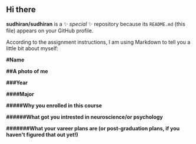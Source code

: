 ## Hi there 
**sudhiran/sudhiran** is a ✨ _special_ ✨ repository because its `README.md` (this file) appears on your GitHub profile.

According to the assignment instructions, I am using Markdown to tell you a little bit about myself:

**#Name**

**##A photo of me**

**###Year**

**####Major**

**#####Why you enrolled in this course**

**######What got you intrested in neuroscience/or psychology**

**#######What your vareer plans are (or post-graduation plans, if you haven't figured that out yet!)** 
